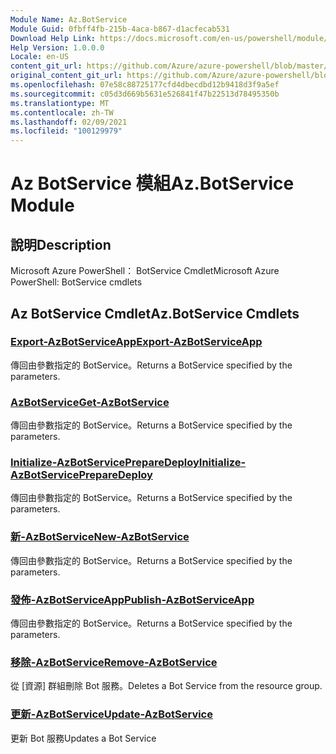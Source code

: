```yaml
---
Module Name: Az.BotService
Module Guid: 0fbff4fb-215b-4aca-b867-d1acfecab531
Download Help Link: https://docs.microsoft.com/en-us/powershell/module/az.botservice
Help Version: 1.0.0.0
Locale: en-US
content_git_url: https://github.com/Azure/azure-powershell/blob/master/src/BotService/help/Az.BotService.md
original_content_git_url: https://github.com/Azure/azure-powershell/blob/master/src/BotService/help/Az.BotService.md
ms.openlocfilehash: 07e58c88725177cfd4dbecdbd12b9418d3f9a5ef
ms.sourcegitcommit: c05d3d669b5631e526841f47b22513d78495350b
ms.translationtype: MT
ms.contentlocale: zh-TW
ms.lasthandoff: 02/09/2021
ms.locfileid: "100129979"
---
```

# <span data-ttu-id="abf69-101">Az BotService 模組</span><span class="sxs-lookup"><span data-stu-id="abf69-101">Az.BotService Module</span></span>
## <span data-ttu-id="abf69-102">說明</span><span class="sxs-lookup"><span data-stu-id="abf69-102">Description</span></span>
<span data-ttu-id="abf69-103">Microsoft Azure PowerShell： BotService Cmdlet</span><span class="sxs-lookup"><span data-stu-id="abf69-103">Microsoft Azure PowerShell: BotService cmdlets</span></span>

## <span data-ttu-id="abf69-104">Az BotService Cmdlet</span><span class="sxs-lookup"><span data-stu-id="abf69-104">Az.BotService Cmdlets</span></span>
### [<span data-ttu-id="abf69-105">Export-AzBotServiceApp</span><span class="sxs-lookup"><span data-stu-id="abf69-105">Export-AzBotServiceApp</span></span>](Export-AzBotServiceApp.md)
<span data-ttu-id="abf69-106">傳回由參數指定的 BotService。</span><span class="sxs-lookup"><span data-stu-id="abf69-106">Returns a BotService specified by the parameters.</span></span>

### [<span data-ttu-id="abf69-107">AzBotService</span><span class="sxs-lookup"><span data-stu-id="abf69-107">Get-AzBotService</span></span>](Get-AzBotService.md)
<span data-ttu-id="abf69-108">傳回由參數指定的 BotService。</span><span class="sxs-lookup"><span data-stu-id="abf69-108">Returns a BotService specified by the parameters.</span></span>

### [<span data-ttu-id="abf69-109">Initialize-AzBotServicePrepareDeploy</span><span class="sxs-lookup"><span data-stu-id="abf69-109">Initialize-AzBotServicePrepareDeploy</span></span>](Initialize-AzBotServicePrepareDeploy.md)
<span data-ttu-id="abf69-110">傳回由參數指定的 BotService。</span><span class="sxs-lookup"><span data-stu-id="abf69-110">Returns a BotService specified by the parameters.</span></span>

### [<span data-ttu-id="abf69-111">新-AzBotService</span><span class="sxs-lookup"><span data-stu-id="abf69-111">New-AzBotService</span></span>](New-AzBotService.md)
<span data-ttu-id="abf69-112">傳回由參數指定的 BotService。</span><span class="sxs-lookup"><span data-stu-id="abf69-112">Returns a BotService specified by the parameters.</span></span>

### [<span data-ttu-id="abf69-113">發佈-AzBotServiceApp</span><span class="sxs-lookup"><span data-stu-id="abf69-113">Publish-AzBotServiceApp</span></span>](Publish-AzBotServiceApp.md)
<span data-ttu-id="abf69-114">傳回由參數指定的 BotService。</span><span class="sxs-lookup"><span data-stu-id="abf69-114">Returns a BotService specified by the parameters.</span></span>

### [<span data-ttu-id="abf69-115">移除-AzBotService</span><span class="sxs-lookup"><span data-stu-id="abf69-115">Remove-AzBotService</span></span>](Remove-AzBotService.md)
<span data-ttu-id="abf69-116">從 [資源] 群組刪除 Bot 服務。</span><span class="sxs-lookup"><span data-stu-id="abf69-116">Deletes a Bot Service from the resource group.</span></span>

### [<span data-ttu-id="abf69-117">更新-AzBotService</span><span class="sxs-lookup"><span data-stu-id="abf69-117">Update-AzBotService</span></span>](Update-AzBotService.md)
<span data-ttu-id="abf69-118">更新 Bot 服務</span><span class="sxs-lookup"><span data-stu-id="abf69-118">Updates a Bot Service</span></span>

